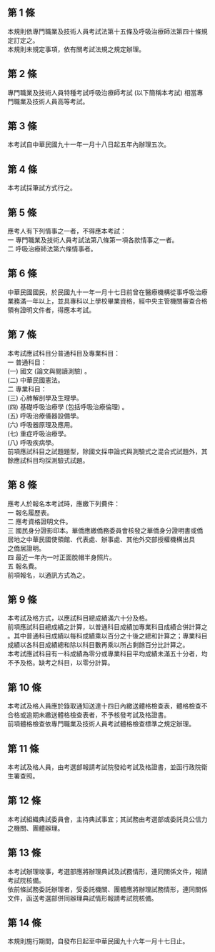 第 1 條
-------
本規則依專門職業及技術人員考試法第十五條及呼吸治療師法第四十條規  
定訂定之。  
本規則未規定事項，依有關考試法規之規定辦理。

第 2 條
-------
專門職業及技術人員特種考試呼吸治療師考試 (以下簡稱本考試) 相當專  
門職業及技術人員高等考試。

第 3 條
-------
本考試自中華民國九十一年一月十八日起五年內辦理五次。

第 4 條
-------
本考試採筆試方式行之。

第 5 條
-------
應考人有下列情事之一者，不得應本考試：  
一  專門職業及技術人員考試法第八條第一項各款情事之一者。  
二  呼吸治療師法第六條情事者。

第 6 條
-------
中華民國國民，於民國九十一年一月十七日前曾在醫療機構從事呼吸治療  
業務滿一年以上，並具專科以上學校畢業資格，經中央主管機關審查合格  
領有證明文件者，得應本考試。

第 7 條
-------
本考試應試科目分普通科目及專業科目：  
一  普通科目：  
 (一) 國文 (論文與閱讀測驗) 。  
 (二) 中華民國憲法。  
二  專業科目：  
 (三) 心肺解剖學及生理學。  
 (四) 基礎呼吸治療學 (包括呼吸治療倫理) 。  
 (五) 呼吸治療儀器設備學。  
 (六) 呼吸器原理及應用。  
 (七) 重症呼吸治療學。  
 (八) 呼吸疾病學。  
前項應試科目之試題題型，除國文採申論式與測驗式之混合式試題外，其  
餘應試科目均採測驗式試題。

第 8 條
-------
應考人於報名本考試時，應繳下列費件：  
一  報名履歷表。  
二  應考資格證明文件。  
三  國民身分證影印本。華僑應繳僑務委員會核發之華僑身分證明書或僑  
    居地之中華民國使領館、代表處、辦事處、其他外交部授權機構出具  
    之僑居證明。  
四  最近一年內一吋正面脫帽半身照片。  
五  報名費。  
前項報名，以通訊方式為之。

第 9 條
-------
本考試及格方式，以應試科目總成績滿六十分及格。  
前項應試科目總成績之計算，以普通科目成績加專業科目成績合併計算之  
。其中普通科目成績以每科成績乘以百分之十後之總和計算之；專業科目  
成績以各科目成績總和除以科目數再乘以所占剩餘百分比計算之。  
本考試應試科目有一科成績為零分或專業科目平均成績未滿五十分者，均  
不予及格。缺考之科目，以零分計算。

第 10 條
--------
本考試及格人員應於錄取通知送達十四日內繳送體格檢查表，體格檢查不  
合格或逾期未繳送體格檢查表者，不予核發考試及格證書。  
前項體格檢查依專門職業及技術人員考試體格檢查標準之規定辦理。

第 11 條
--------
本考試及格人員，由考選部報請考試院發給考試及格證書，並函行政院衛  
生署查照。

第 12 條
--------
本考試組織典試委員會，主持典試事宜；其試務由考選部或委託具公信力  
之機關、團體辦理。

第 13 條
--------
本考試辦理竣事，考選部應將辦理典試及試務情形，連同關係文件，報請  
考試院核備。  
依前條試務委託辦理者，受委託機關、團體應將辦理試務情形，連同關係  
文件，函送考選部併同辦理典試情形報請考試院核備。

第 14 條
--------
本規則施行期間，自發布日起至中華民國九十六年一月十七日止。


